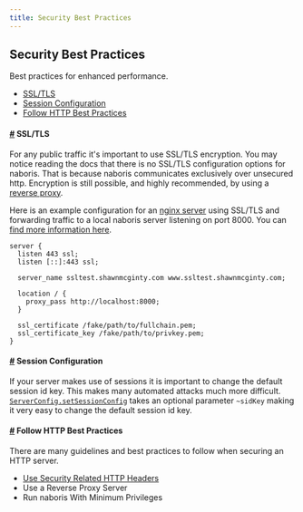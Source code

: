 ```yaml
---
title: Security Best Practices
---
```


## Security Best Practices
Best practices for enhanced performance.

- [SSL/TLS](#ssl-tls)
- [Session Configuration](#session-configuration)
- [Follow HTTP Best Practices](#follow-http-best-practices)

#### <a name="ssl-tls" href="#ssl-tls">#</a> SSL/TLS
For any public traffic it's important to use SSL/TLS encryption. You may notice reading the docs that there is no SSL/TLS configuration options for naboris. That is because naboris communicates exclusively over unsecured http. Encryption is still possible, and highly recommended, by using a [reverse proxy](https://en.wikipedia.org/wiki/Reverse_proxy).

Here is an example configuration for an [nginx server](https://www.nginx.com/) using SSL/TLS and forwarding traffic to a local naboris server listening on port 8000. You can [find more information here](https://docs.nginx.com/nginx/admin-guide/web-server/reverse-proxy/).

```nginx
server {
  listen 443 ssl;
  listen [::]:443 ssl;

  server_name ssltest.shawnmcginty.com www.ssltest.shawnmcginty.com;

  location / {
    proxy_pass http://localhost:8000;
  }

  ssl_certificate /fake/path/to/fullchain.pem;
  ssl_certificate_key /fake/path/to/privkey.pem;
}
```

#### <a name="session-configuration" href="#session-configuration">#</a> Session Configuration
If your server makes use of sessions it is important to change the default session id key. This makes many automated attacks much more difficult. [`ServerConfig.setSessionConfig`](http://localhost:3999/odocs/naboris/Naboris/ServerConfig/index.html#val-setSessionConfig) takes an optional parameter `~sidKey` making it very easy to change the default session id key.


#### <a name="follow-http-best-practices" href="#follow-http-best-practices">#</a> Follow HTTP Best Practices
There are many guidelines and best practices to follow when securing an HTTP server.

* [Use Security Related HTTP Headers](https://owasp.org/www-project-secure-headers/)
* Use a Reverse Proxy Server
* Run naboris With Minimum Privileges